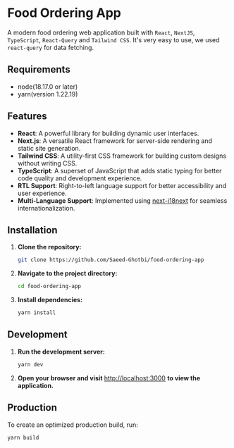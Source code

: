 # Food Ordering App

A modern food ordering web application built with `React`, `NextJS`, `TypeScript`, `React-Query` and `Tailwind CSS`. It's very easy to use, we used `react-query` for data fetching.

## Requirements

- node(18.17.0 or later)
- yarn(version 1.22.19)

## Features

- **React**: A powerful library for building dynamic user interfaces.
- **Next.js**: A versatile React framework for server-side rendering and static site generation.
- **Tailwind CSS**: A utility-first CSS framework for building custom designs without writing CSS.
- **TypeScript**: A superset of JavaScript that adds static typing for better code quality and development experience.
- **RTL Support**: Right-to-left language support for better accessibility and user experience.
- **Multi-Language Support**: Implemented using [next-i18next](https://github.com/isaachinman/next-i18next) for seamless internationalization.

## Installation

1. **Clone the repository:**

   ```bash
   git clone https://github.com/Saeed-Ghotbi/food-ordering-app
   ```

2. **Navigate to the project directory:**

   ```bash
   cd food-ordering-app
   ```

3. **Install dependencies:**
   ```bash
   yarn install
   ```

## Development

1. **Run the development server:**

   ```bash
   yarn dev
   ```

2. **Open your browser and visit** [http://localhost:3000](http://localhost:3000) **to view the application.**

## Production

To create an optimized production build, run:

```bash
yarn build
```
